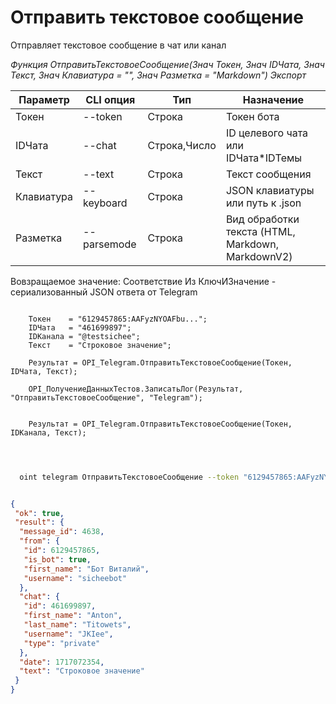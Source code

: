 ﻿---
sidebar_position: 1
---

# Отправить текстовое сообщение
 Отправляет текстовое сообщение в чат или канал


*Функция ОтправитьТекстовоеСообщение(Знач Токен, Знач IDЧата, Знач Текст, Знач Клавиатура = "", Знач Разметка = "Markdown") Экспорт*

  | Параметр | CLI опция | Тип | Назначение |
  |-|-|-|-|
  | Токен | --token | Строка | Токен бота |
  | IDЧата | --chat | Строка,Число | ID целевого чата или IDЧата*IDТемы |
  | Текст | --text | Строка | Текст сообщения |
  | Клавиатура | --keyboard | Строка | JSON клавиатуры или путь к .json |
  | Разметка | --parsemode | Строка | Вид обработки текста (HTML, Markdown, MarkdownV2) |

  
  Вовзращаемое значение:   Соответствие Из КлючИЗначение - сериализованный JSON ответа от Telegram

```bsl title="Пример кода"
	
    Токен    = "6129457865:AAFyzNYOAFbu...";
    IDЧата   = "461699897";
    IDКанала = "@testsichee";    
    Текст    = "Строковое значение";
    
    Результат = OPI_Telegram.ОтправитьТекстовоеСообщение(Токен, IDЧата, Текст);
    
    OPI_ПолучениеДанныхТестов.ЗаписатьЛог(Результат, "ОтправитьТекстовоеСообщение", "Telegram"); 
    
    
    Результат = OPI_Telegram.ОтправитьТекстовоеСообщение(Токен, IDКанала, Текст);

	
```

```sh title="Пример команд CLI"
    
  oint telegram ОтправитьТекстовоеСообщение --token "6129457865:AAFyzNYOAFbu..." --chat "461699897" --text "Строковое значение" --keyboard %keyboard% --parsemode %parsemode%

```


```json title="Результат"

{
 "ok": true,
 "result": {
  "message_id": 4638,
  "from": {
   "id": 6129457865,
   "is_bot": true,
   "first_name": "Бот Виталий",
   "username": "sicheebot"
  },
  "chat": {
   "id": 461699897,
   "first_name": "Anton",
   "last_name": "Titowets",
   "username": "JKIee",
   "type": "private"
  },
  "date": 1717072354,
  "text": "Строковое значение"
 }
}

```
